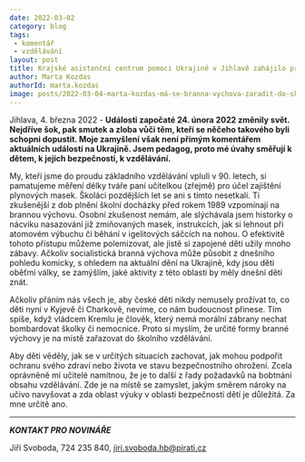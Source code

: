 ```yaml
---
date: 2022-03-02
category: blog
tags:
 - komentář
 - vzdělávání
layout: post
title: Krajské asistenční centrum pomoci Ukrajině v Jihlavě zahájilo provoz
author: Marta Kozdas
authorId: marta.kozdas
image: posts/2022-03-04-marta-kozdas-má-se-branna-vychova-zaradit-do-skolniho-vzdelavani.jpg
---
```


Jihlava, 4. března 2022 - **Události započaté 24. února 2022 změnily svět. Nejdříve šok, pak smutek a zloba vůči těm, kteří se něčeho takového byli schopni dopustit. Moje zamyšlení však není přímým komentářem aktuálních událostí na Ukrajině. Jsem pedagog, proto mé úvahy směřují k dětem, k jejich bezpečnosti, k vzdělávání.**

My, kteří jsme do proudu základního vzdělávání vpluli v 90. letech, si pamatujeme měření délky tváře paní učitelkou (zřejmě) pro účel zajištění plynových masek. Školáci pozdějších let se ani s tímto nesetkali. Ti zkušenější z dob plnění školní docházky před rokem 1989 vzpomínají na brannou výchovu. Osobní zkušenost nemám, ale slýchávala jsem historky o nácviku nasazování již zmiňovaných masek, instrukcích, jak si lehnout při atomovém výbuchu či běhání v igelitových sáčcích na nohou. O efektivitě tohoto přístupu můžeme polemizovat, ale jistě si zapojené děti užily mnoho zábavy. Ačkoliv socialistická branná výchova může působit z dnešního pohledu komicky, s ohledem na aktuální dění na Ukrajině, kdy jsou děti oběťmi války, se zamýšlím, jaké aktivity z této oblasti by měly dnešní děti znát. 

Ačkoliv přáním nás všech je, aby české děti nikdy nemusely prožívat to, co děti nyní v Kyjevě či Charkově, nevíme, co nám budoucnost přinese. Tím spíše, když vládcem Kremlu je člověk, který nemá morální zábrany nechat bombardovat školky či nemocnice. Proto si myslím, že určité formy branné výchovy je na místě zařazovat do školního vzdělávání. 

Aby děti věděly, jak se v určitých situacích zachovat, jak mohou podpořit ochranu svého zdraví nebo života ve stavu bezpečnostního ohrožení. Zcela oprávněně mi učitelé namítnou, že je to další z řady požadavků na bobtnání obsahu vzdělávání. Zde je na místě se zamyslet, jakým směrem nároky na učivo navyšovat a zda oblast výuky v oblasti bezpečnosti dětí je důležitá. Za mne určitě ano.

---

***KONTAKT PRO NOVINÁŘE*** 

Jiří Svoboda, 724 235 840, <jiri.svoboda.hb@pirati.cz>
